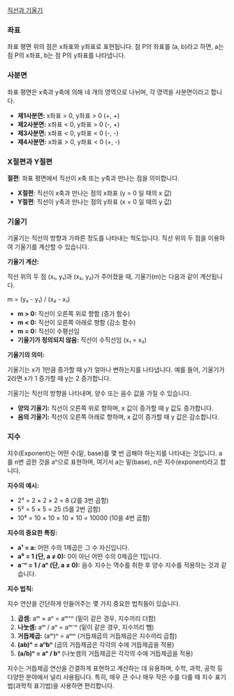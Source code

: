 [직선과 기울기](https://thebook.io/080246/0043/)

### 좌표
좌표 평면 위의 점은 x좌표와 y좌표로 표현됩니다. 점 P의 좌표를 (a, b)라고 하면, a는 점 P의 x좌표, b는 점 P의 y좌표를 나타냅니다.

### 사분면
좌표 평면은 x축과 y축에 의해 네 개의 영역으로 나뉘며, 각 영역을 사분면이라고 합니다.

*   **제1사분면:** x좌표 > 0, y좌표 > 0 (+, +)
*   **제2사분면:** x좌표 < 0, y좌표 > 0 (-, +)
*   **제3사분면:** x좌표 < 0, y좌표 < 0 (-, -)
*   **제4사분면:** x좌표 > 0, y좌표 < 0 (+, -)

### X절편과 Y절편

**절편**: 좌표 평면에서 직선이 x축 또는 y축과 만나는 점을 의미합니다.

*   **X절편**: 직선이 x축과 만나는 점의 x좌표 (y = 0 일 때의 x 값)
*   **Y절편**: 직선이 y축과 만나는 점의 y좌표 (x = 0 일 때의 y 값)

### 기울기

기울기는 직선의 방향과 가파른 정도를 나타내는 척도입니다. 직선 위의 두 점을 이용하여 기울기를 계산할 수 있습니다.

**기울기 계산:**

직선 위의 두 점 (x₁, y₁)과 (x₂, y₂)가 주어졌을 때, 기울기(m)는 다음과 같이 계산됩니다.

m = (y₂ - y₁) / (x₂ - x₁)

*   **m > 0:** 직선이 오른쪽 위로 향함 (증가 함수)
*   **m < 0:** 직선이 오른쪽 아래로 향함 (감소 함수)
*   **m = 0:** 직선이 수평선임
*   **기울기가 정의되지 않음:** 직선이 수직선임 (x₁ = x₂)

**기울기의 의미:**

기울기는 x가 1만큼 증가할 때 y가 얼마나 변하는지를 나타냅니다.  예를 들어, 기울기가 2라면 x가 1 증가할 때 y는 2 증가합니다.

기울기는 직선의 방향을 나타내며, 양수 또는 음수 값을 가질 수 있습니다.

*   **양의 기울기:** 직선이 오른쪽 위로 향하며, x 값이 증가할 때 y 값도 증가합니다.
*   **음의 기울기:** 직선이 오른쪽 아래로 향하며, x 값이 증가할 때 y 값은 감소합니다.

### 지수

지수(Exponent)는 어떤 수(밑, base)를 몇 번 곱해야 하는지를 나타내는 것입니다.  a를 n번 곱한 것을 aⁿ으로 표현하며, 여기서 a는 밑(base), n은 지수(exponent)라고 합니다.

**지수의 예시:**

*   2³ = 2 × 2 × 2 = 8 (2를 3번 곱함)
*   5² = 5 × 5 = 25 (5를 2번 곱함)
*   10⁴ = 10 × 10 × 10 × 10 = 10000 (10을 4번 곱함)

**지수의 중요한 특징:**

*   **a¹ = a:** 어떤 수의 1제곱은 그 수 자신입니다.
*   **a⁰ = 1 (단, a ≠ 0):** 0이 아닌 어떤 수의 0제곱은 1입니다.
*   **a⁻ⁿ = 1 / aⁿ (단, a ≠ 0):** 음수 지수는 역수를 취한 후 양수 지수를 적용하는 것과 같습니다.

**지수 법칙:**

지수 연산을 간단하게 만들어주는 몇 가지 중요한 법칙들이 있습니다.

1.  **곱셈:** aᵐ × aⁿ = aᵐ⁺ⁿ (밑이 같은 경우, 지수끼리 더함)
2.  **나눗셈:** aᵐ / aⁿ = aᵐ⁻ⁿ (밑이 같은 경우, 지수끼리 뺌)
3.  **거듭제곱:** (aᵐ)ⁿ = aᵐⁿ (거듭제곱의 거듭제곱은 지수끼리 곱함)
4.  **(ab)ⁿ = aⁿbⁿ** (곱의 거듭제곱은 각각의 수에 거듭제곱을 적용)
5.  **(a/b)ⁿ = aⁿ / bⁿ** (나눗셈의 거듭제곱은 각각의 수에 거듭제곱을 적용)

지수는 거듭제곱 연산을 간결하게 표현하고 계산하는 데 유용하며, 수학, 과학, 공학 등 다양한 분야에서 널리 사용됩니다. 특히, 매우 큰 수나 매우 작은 수를 다룰 때 지수 표기법(과학적 표기법)을 사용하면 편리합니다.

